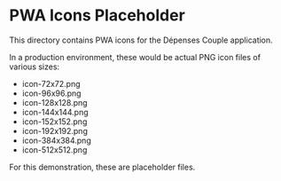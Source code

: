 # PWA Icons Placeholder

This directory contains PWA icons for the Dépenses Couple application.

In a production environment, these would be actual PNG icon files of various sizes:
- icon-72x72.png
- icon-96x96.png
- icon-128x128.png
- icon-144x144.png
- icon-152x152.png
- icon-192x192.png
- icon-384x384.png
- icon-512x512.png

For this demonstration, these are placeholder files.